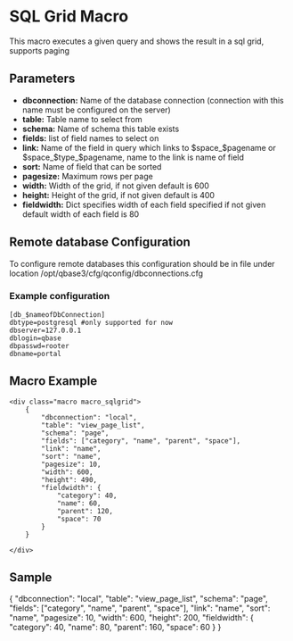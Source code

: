 # SQL Grid Macro

This macro executes a given query and shows the result in a sql grid, supports paging

## Parameters

* __dbconnection:__ Name of the database connection (connection with this name must be configured on the server)
* __table:__ Table name to select from
* __schema:__ Name of schema this table exists
* __fields:__ list of field names to select on
* __link:__ Name of the field in query which links to $space_$pagename or $space_$type_$pagename, name to the link is name of field
* __sort:__ Name of field that can be sorted
* __pagesize:__ Maximum rows per page
* __width:__ Width of the grid, if not given default is 600
* __height:__ Height of the grid, if not given default is 400
* __fieldwidth:__ Dict specifies width of each field specified if not given default width of each field is 80

## Remote database Configuration

To configure remote databases this configuration should be in file under location /opt/qbase3/cfg/qconfig/dbconnections.cfg

### Example configuration

	[db_$nameofDbConnection]
	dbtype=postgresql #only supported for now
	dbserver=127.0.0.1
	dblogin=qbase
	dbpasswd=rooter
	dbname=portal

## Macro Example

	<div class="macro macro_sqlgrid">
		{
			"dbconnection": "local",
			"table": "view_page_list",
			"schema": "page",
			"fields": ["category", "name", "parent", "space"],
			"link": "name",
			"sort": "name",
			"pagesize": 10,
			"width": 600,
			"height": 490,
			"fieldwidth": {
				"category": 40,
				"name": 60,
				"parent": 120,
				"space": 70
			}
		}
	
	</div>

## Sample

<div class="macro macro_sqlgrid">
	{
		"dbconnection": "local",
		"table": "view_page_list",
		"schema": "page",
		"fields": ["category", "name", "parent", "space"],
		"link": "name",
		"sort": "name",
		"pagesize": 10,
		"width": 600,
		"height": 200,
		"fieldwidth": {
			"category": 40,
			"name": 80,
			"parent": 160,
			"space": 60
		}
	}

</div>



